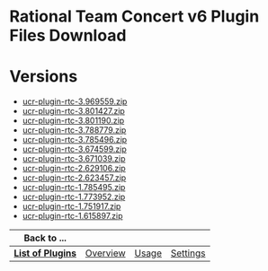 
Rational Team Concert v6 Plugin Files Download
==============================================

# Versions

- [ucr-plugin-rtc-3.969559.zip](https://raw.githubusercontent.com/osmsnbey/todelete2/main/files/UCR/RTC/ucr-plugin-rtc-3.969559.zip)
- [ucr-plugin-rtc-3.801427.zip](https://raw.githubusercontent.com/osmsnbey/todelete2/main/files/UCR/RTC/ucr-plugin-rtc-3.801427.zip)
- [ucr-plugin-rtc-3.801190.zip](https://raw.githubusercontent.com/osmsnbey/todelete2/main/files/UCR/RTC/ucr-plugin-rtc-3.801190.zip)
- [ucr-plugin-rtc-3.788779.zip](https://raw.githubusercontent.com/osmsnbey/todelete2/main/files/UCR/RTC/ucr-plugin-rtc-3.788779.zip)
- [ucr-plugin-rtc-3.785496.zip](https://raw.githubusercontent.com/osmsnbey/todelete2/main/files/UCR/RTC/ucr-plugin-rtc-3.785496.zip)
- [ucr-plugin-rtc-3.674599.zip](https://raw.githubusercontent.com/osmsnbey/todelete2/main/files/UCR/RTC/ucr-plugin-rtc-3.674599.zip)
- [ucr-plugin-rtc-3.671039.zip](https://raw.githubusercontent.com/osmsnbey/todelete2/main/files/UCR/RTC/ucr-plugin-rtc-3.671039.zip)
- [ucr-plugin-rtc-2.629106.zip](https://raw.githubusercontent.com/osmsnbey/todelete2/main/files/UCR/RTC/ucr-plugin-rtc-2.629106.zip)
- [ucr-plugin-rtc-2.623457.zip](https://raw.githubusercontent.com/osmsnbey/todelete2/main/files/UCR/RTC/ucr-plugin-rtc-2.623457.zip)
- [ucr-plugin-rtc-1.785495.zip](https://raw.githubusercontent.com/osmsnbey/todelete2/main/files/UCR/RTC/ucr-plugin-rtc-1.785495.zip)
- [ucr-plugin-rtc-1.773952.zip](https://raw.githubusercontent.com/osmsnbey/todelete2/main/files/UCR/RTC/ucr-plugin-rtc-1.773952.zip)
- [ucr-plugin-rtc-1.751917.zip](https://raw.githubusercontent.com/osmsnbey/todelete2/main/files/UCR/RTC/ucr-plugin-rtc-1.751917.zip)
- [ucr-plugin-rtc-1.615897.zip](https://raw.githubusercontent.com/osmsnbey/todelete2/main/files/UCR/RTC/ucr-plugin-rtc-1.615897.zip)

|Back to ...||||
| :---: | :---: | :---: | :---: |
|[**List of Plugins**](../../index.md)|[Overview](./overview.md)|[Usage](./usage.md)|[Settings](./settings.md)|
